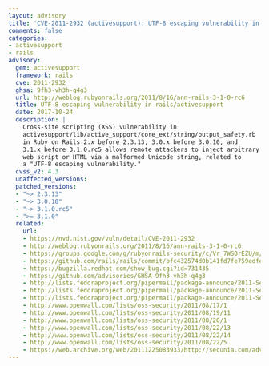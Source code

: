 ```yaml
---
layout: advisory
title: 'CVE-2011-2932 (activesupport): UTF-8 escaping vulnerability in rails/activesupport'
comments: false
categories:
- activesupport
- rails
advisory:
  gem: activesupport
  framework: rails
  cve: 2011-2932
  ghsa: 9fh3-vh3h-q4g3
  url: http://weblog.rubyonrails.org/2011/8/16/ann-rails-3-1-0-rc6
  title: UTF-8 escaping vulnerability in rails/activesupport
  date: 2017-10-24
  description: |
    Cross-site scripting (XSS) vulnerability in
    activesupport/lib/active_support/core_ext/string/output_safety.rb
    in Ruby on Rails 2.x before 2.3.13, 3.0.x before 3.0.10, and
    3.1.x before 3.1.0.rc5 allows remote attackers to inject arbitrary
    web script or HTML via a malformed Unicode string, related to
    a "UTF-8 escaping vulnerability."
  cvss_v2: 4.3
  unaffected_versions: 
  patched_versions:
  - "~> 2.3.13"
  - "~> 3.0.10"
  - "~> 3.1.0.rc5"
  - ">= 3.1.0"
  related:
    url:
    - https://nvd.nist.gov/vuln/detail/CVE-2011-2932
    - http://weblog.rubyonrails.org/2011/8/16/ann-rails-3-1-0-rc6
    - https://groups.google.com/g/rubyonrails-security/c/Vr_7WSOrEZU/m/IZ_bc5d00vEJ
    - https://github.com/rails/rails/commit/bfc432574d0b141fd7fe759edfe9b6771dd306bd
    - https://bugzilla.redhat.com/show_bug.cgi?id=731435
    - https://github.com/advisories/GHSA-9fh3-vh3h-q4g3
    - http://lists.fedoraproject.org/pipermail/package-announce/2011-September/065114.html
    - http://lists.fedoraproject.org/pipermail/package-announce/2011-September/065189.html
    - http://lists.fedoraproject.org/pipermail/package-announce/2011-September/065212.html
    - http://www.openwall.com/lists/oss-security/2011/08/17/1
    - http://www.openwall.com/lists/oss-security/2011/08/19/11
    - http://www.openwall.com/lists/oss-security/2011/08/20/1
    - http://www.openwall.com/lists/oss-security/2011/08/22/13
    - http://www.openwall.com/lists/oss-security/2011/08/22/14
    - http://www.openwall.com/lists/oss-security/2011/08/22/5
    - https://web.archive.org/web/20111225083933/http://secunia.com/advisories/45917
---
```

